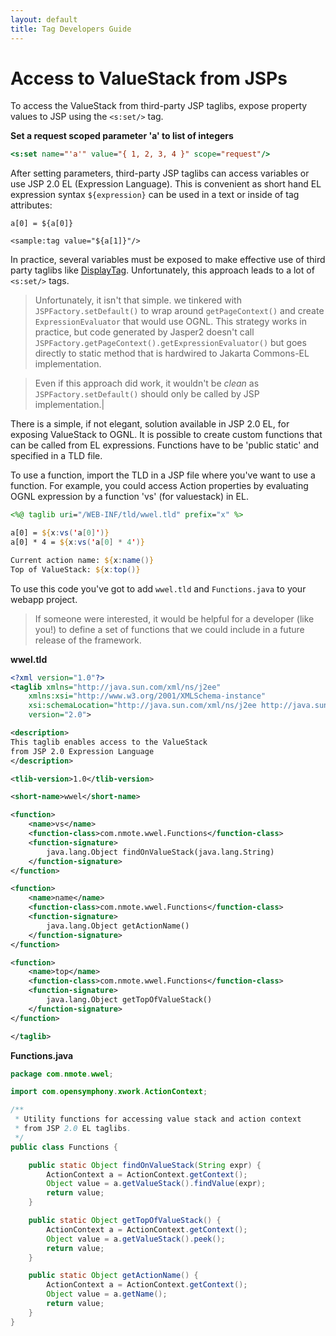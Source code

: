 ```yaml
---
layout: default
title: Tag Developers Guide
---
```


# Access to ValueStack from JSPs

To access the ValueStack from third-party JSP taglibs, expose property values to JSP using the `<s:set/>` tag.

**Set a request scoped parameter 'a' to list of integers**

```jsp
<s:set name="'a'" value="{ 1, 2, 3, 4 }" scope="request"/>
```

After setting parameters, third-party JSP taglibs can access variables or use JSP 2.0 EL (Expression Language). 
This is convenient as short hand EL expression syntax `${expression}` can be used in a text or inside of tag attributes:

```
a[0] = ${a[0]}

<sample:tag value="${a[1]}"/>
```

In practice, several variables must be exposed to make effective use of third party taglibs like [DisplayTag](http://displaytag.sourceforge.net/11/). 
Unfortunately, this approach leads to a lot of `<s:set/>` tags.

> Unfortunately, it isn't that simple. we tinkered with `JSPFactory.setDefault()` to wrap around `getPageContext()` 
> and create `ExpressionEvaluator` that would use OGNL. This strategy works in practice, but code generated by Jasper2 
> doesn't call `JSPFactory.getPageContext().getExpressionEvaluator()` but goes directly to static method that is 
> hardwired to Jakarta Commons-EL implementation.

> Even if this approach did work, it wouldn't be _clean_ as `JSPFactory.setDefault()` should only be called by JSP implementation.| 

There is a simple, if not elegant, solution available in JSP 2.0 EL, for exposing ValueStack to OGNL. It is possible 
to create custom functions that can be called from EL expressions. Functions have to be 'public static' and specified 
in a TLD file.

To use a function, import the TLD in a JSP file where you've want to use a function. For example, you could access 
Action properties by evaluating OGNL expression by a function 'vs' (for valuestack) in EL.

```jsp
<%@ taglib uri="/WEB-INF/tld/wwel.tld" prefix="x" %>

a[0] = ${x:vs('a[0]')}
a[0] * 4 = ${x:vs('a[0] * 4')}

Current action name: ${x:name()}
Top of ValueStack: ${x:top()}
```

To use this code you've got to add `wwel.tld` and `Functions.java` to your webapp project.

> If someone were interested, it would be helpful for a developer (like you!) to define a set of functions that we could 
> include in a future release of the framework.

**wwel.tld**

```xml
<?xml version="1.0"?>
<taglib xmlns="http://java.sun.com/xml/ns/j2ee"
	xmlns:xsi="http://www.w3.org/2001/XMLSchema-instance"
	xsi:schemaLocation="http://java.sun.com/xml/ns/j2ee http://java.sun.com/xml/ns/j2ee/web-jsptaglibrary_2_0.xsd"
	version="2.0">

<description>
This taglib enables access to the ValueStack
from JSP 2.0 Expression Language
</description>

<tlib-version>1.0</tlib-version>

<short-name>wwel</short-name>

<function>
	<name>vs</name>
	<function-class>com.nmote.wwel.Functions</function-class>
	<function-signature>
		java.lang.Object findOnValueStack(java.lang.String)
	</function-signature>
</function>

<function>
	<name>name</name>
	<function-class>com.nmote.wwel.Functions</function-class>
	<function-signature>
		java.lang.Object getActionName()
	</function-signature>
</function>

<function>
	<name>top</name>
	<function-class>com.nmote.wwel.Functions</function-class>
	<function-signature>
		java.lang.Object getTopOfValueStack()
	</function-signature>
</function>

</taglib>
```

**Functions.java**

```java
package com.nmote.wwel;

import com.opensymphony.xwork.ActionContext;

/**
 * Utility functions for accessing value stack and action context
 * from JSP 2.0 EL taglibs.
 */
public class Functions {

	public static Object findOnValueStack(String expr) {
		ActionContext a = ActionContext.getContext();
		Object value = a.getValueStack().findValue(expr);
		return value;
	}

	public static Object getTopOfValueStack() {
		ActionContext a = ActionContext.getContext();
		Object value = a.getValueStack().peek();
		return value;
	}

	public static Object getActionName() {
		ActionContext a = ActionContext.getContext();
		Object value = a.getName();
		return value;
	}
}
```
